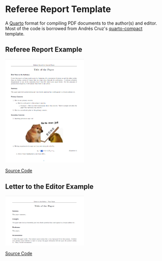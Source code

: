 # Referee Report Template

A [Quarto](https://quarto.org/) format for compiling PDF documents to the author(s) and editor. Most of the code is borrowed from Andrés Cruz's [quarto-compact](https://github.com/arcruz0/quarto-compact/blob/main/template.qmd) template.

## Referee Report Example

<a href="ref-report.pdf"><img src="thumbnail 2.png" width=50% height=50%></a>

[Source Code](https://github.com/joshmartinecon/quarto-referee-report/blob/main/letter%20to%20the%20editor.qmd)

## Letter to the Editor Example

<a href="letter-to-the-editor.pdf"><img src="thumbnail 1.png" width=50% height=50%></a>

[Source Code](https://github.com/joshmartinecon/quarto-referee-report/blob/main/letter%20to%20the%20editor.qmd)
